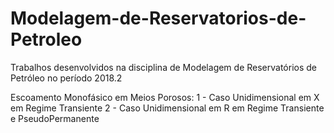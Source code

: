 # Modelagem-de-Reservatorios-de-Petroleo
Trabalhos desenvolvidos na disciplina de Modelagem de Reservatórios de Petróleo no período 2018.2

Escoamento Monofásico em Meios Porosos:
1 - Caso Unidimensional em X em Regime Transiente
2 - Caso Unidimensional em R em Regime Transiente e PseudoPermanente
